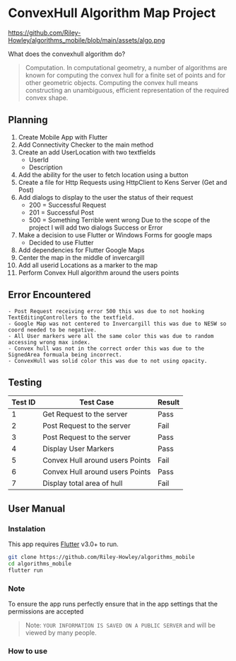 # ConvexHull Algorithm Map Project

https://github.com/Riley-Howley/algorithms_mobile/blob/main/assets/algo.png

What does the convexhull algorithm do?

> Computation. In computational geometry, a number of algorithms are known for computing the convex hull for a finite set of points and for other geometric objects. Computing the convex hull means constructing an unambiguous, efficient representation of the required convex shape.

## Planning

1. Create Mobile App with Flutter
2. Add Connectivity Checker to the main method
3. Create an add UserLocation with two textfields
   - UserId
   - Description
4. Add the ability for the user to fetch location using a button
5. Create a file for Http Requests using HttpClient to Kens Server (Get and Post)
6. Add dialogs to display to the user the status of their request
   - 200 = Successful Request
   - 201 = Successful Post
   - 500 = Something Terrible went wrong
     Due to the scope of the project I will add two dialogs Success or Error
7. Make a decision to use Flutter or Windows Forms for google maps
   - Decided to use Flutter
8. Add dependencies for Flutter Google Maps
9. Center the map in the middle of invercargill
10. Add all userid Locations as a marker to the map
11. Perform Convex Hull algorithm around the users points

## Error Encountered

    - Post Request receiving error 500 this was due to not hooking TextEditingControllers to the textfield.
    - Google Map was not centered to Invercargill this was due to NESW so coord needed to be negative.
    - All User markers were all the same color this was due to random accessing wrong max index.
    - Convex hull was not in the correct order this was due to the SignedArea formuala being incorrect.
    - ConvexHull was solid color this was due to not using opacity.

## Testing

| Test ID | Test Case                       | Result |
| ------- | ------------------------------- | ------ |
| 1       | Get Request to the server       | Pass   |
| 2       | Post Request to the server      | Fail   |
| 3       | Post Request to the server      | Pass   |
| 4       | Display User Markers            | Pass   |
| 5       | Convex Hull around users Points | Fail   |
| 6       | Convex Hull around users Points | Pass   |
| 7       | Display total area of hull      | Fail   |

## User Manual

### Instalation

This app requires [Flutter](https://flutter.dev/) v3.0+ to run.

```sh
git clone https://github.com/Riley-Howley/algorithms_mobile
cd algorithms_mobile
flutter run
```

### Note

To ensure the app runs perfectly ensure that in the app settings that the permissions are accepted

> Note: `YOUR INFORMATION IS SAVED ON A PUBLIC SERVER` and will be viewed by many people.

### How to use
